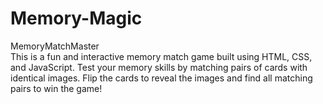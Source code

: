 # Memory-Magic
MemoryMatchMaster
<br/>
This is a fun and interactive memory match game built using HTML, CSS, and JavaScript. Test your memory skills by matching pairs of cards with identical images. Flip the cards to reveal the images and find all matching pairs to win the game!
